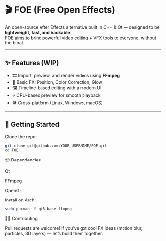 # 🎬 FOE (Free Open Effects)

An open-source After Effects alternative built in C++ & Qt — designed to be **lightweight, fast, and hackable**.  
FOE aims to bring powerful video editing + VFX tools to everyone, without the bloat.

---

## ✨ Features (WIP)
- 🎞 Import, preview, and render videos using **FFmpeg**
- 🎨 Basic FX: Position, Color Correction, Glow
- 🖼️ Timeline-based editing with a modern UI
- ⚡ CPU-based preview for smooth playback
- 🛠️ Cross-platform (Linux, Windows, macOS)

---

## 🚀 Getting Started

Clone the repo:
```bash
git clone git@github.com:YOUR_USERNAME/FOE.git
cd FOE
```
📦 Dependencies

Qt

FFmpeg

OpenGL

Install on Arch:
```bash
sudo pacman -S qt6-base ffmpeg
```

🧑‍💻 Contributing

Pull requests are welcome!
If you’ve got cool FX ideas (motion blur, particles, 3D layers) — let’s build them together.

